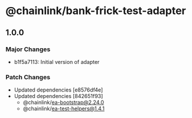 # @chainlink/bank-frick-test-adapter

## 1.0.0

### Major Changes

- b1f5a7113: Initial version of adapter

### Patch Changes

- Updated dependencies [e8576df4e]
- Updated dependencies [842651f93]
  - @chainlink/ea-bootstrap@2.24.0
  - @chainlink/ea-test-helpers@1.4.1
